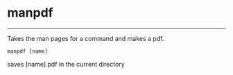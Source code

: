 # manpdf
________
Takes the man pages for a command and makes a pdf.

```
manpdf [name]
```

saves [name].pdf in the current directory
